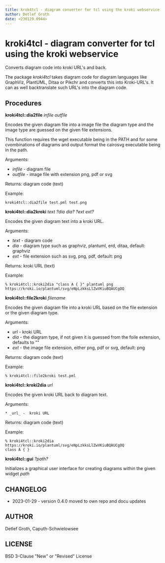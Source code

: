 ```yaml
---
title: krok4tcl - diagram converter for tcl using the kroki webservice
author: Detlef Groth
date: <230129.0944>
---
```


# kroki4tcl - diagram converter for tcl using the kroki webservice

Converts diagram code into kroki URL's and back.

The package *kroki4tcl* takes diagram code for diagram languages like
GraphViz, PlantUML, Ditaa or Pikchr and converts this into Kroki-URL's.
It can as well backtranslate such URL's into the diagram code.

## Procedures

**kroki4tcl::dia2file** *infile outfile*

  Encodes the given diagram file into a image file the diagram type
  and the image type are guessed on the given file extensions.

  This function requires the wget executable being in the PATH and
  for some cvombinations of diagrams and output format the cairosvg
  executable being in the path.

  Arguments:

  * _infile_  - diagram file
  * _outfile_ - image file with extension png, pdf or svg

  Returns: diagram code (text)

  Example:

  ```
  kroki4tcl::dia2file test.pml test.png
  ```


**kroki4tcl::dia2kroki** *text ?dia dia? ?ext ext?*

  Encodes the given diagram text into a kroki URL.

  Arguments:

   * _text_ - diagram code
   * _dia_  - diagram type such as graphviz, plantuml, erd, ditaa, default: graphviz
   * _ext_  - file extension such as svg, png, pdf, default: png

  Returns: kroki URL (text)

  Example:

  ```
  % kroki4tcl::kroki2dia "class A { }" plantuml png
  https://kroki.io/plantuml/svg/eNpLzkksLlZwVKiuBQAUCgOQ
  ```

**kroki4tcl::file2kroki** *filename*

  Encodes the given diagram file into a kroki URL based on the
  file extension or the given diagram type.

  Arguments:

   * _url_ - kroki URL
   * _dia_ - the diagram type, if not given it is guessed from the foile extension, defaults to ""
   * _ext_ - the image file extension, either png, pdf or svg, default: png

  Returns: diagram code (text)

  Example:

  ```
  % kroki4tcl::file2kroki test.pml
  ```

**kroki4tcl::kroki2dia** *url*

  Encodes the given kroki URL back to diagram text.

  Arguments:

    * _url_ -  kroki URL

  Returns: diagram code (text)

  Example:

  ```
  % kroki4tcl::kroki2dia https://kroki.io/plantuml/svg/eNpLzkksLlZwVKiuBQAUCgOQ
  class A { }
  ```

**kroki4tcl::gui** *?path?*

  Initializes a graphical user interface for creating
  diagrams within the given widget *path*


## CHANGELOG

* 2023-01-29 - version 0.4.0 moved to own repo and docu updates

## AUTHOR

Detlef Groth, Caputh-Schwielowsee

## LICENSE

BSD 3-Clause "New" or "Revised" License

